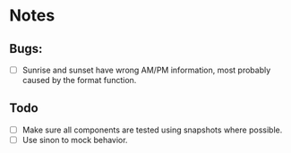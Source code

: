 ﻿# Notes

## Bugs:

- [ ] Sunrise and sunset have wrong AM/PM information, most probably caused by the format function.

## Todo
- [ ] Make sure all components are tested using snapshots where possible.
- [ ] Use sinon to mock behavior.